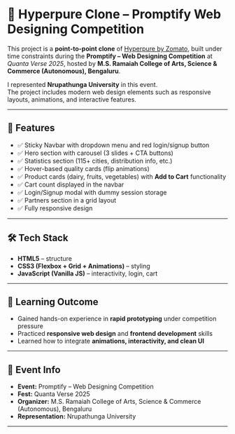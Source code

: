 # 🥗 Hyperpure Clone – Promptify Web Designing Competition

This project is a **point-to-point clone** of [Hyperpure by Zomato](https://www.hyperpure.com/), built under time constraints during the **Promptify – Web Designing Competition** at *Quanta Verse 2025*, hosted by **M.S. Ramaiah College of Arts, Science & Commerce (Autonomous), Bengaluru**.

I represented **Nrupathunga University** in this event.  
The project includes modern web design elements such as responsive layouts, animations, and interactive features.

---

## 🚀 Features

- ✅ Sticky Navbar with dropdown menu and red login/signup button  
- ✅ Hero section with carousel (3 slides + CTA buttons)  
- ✅ Statistics section (115+ cities, distribution info, etc.)  
- ✅ Hover-based quality cards (flip animations)  
- ✅ Product cards (dairy, fruits, vegetables) with **Add to Cart** functionality  
- ✅ Cart count displayed in the navbar  
- ✅ Login/Signup modal with dummy session storage  
- ✅ Partners section in a grid layout  
- ✅ Fully responsive design  

---

## 🛠️ Tech Stack

- **HTML5** – structure  
- **CSS3 (Flexbox + Grid + Animations)** – styling  
- **JavaScript (Vanilla JS)** – interactivity, login, cart  

---

## 🎯 Learning Outcome

- Gained hands-on experience in **rapid prototyping** under competition pressure  
- Practiced **responsive web design** and **frontend development** skills  
- Learned how to integrate **animations, interactivity, and clean UI**  

---

## 📅 Event Info

- **Event:** Promptify – Web Designing Competition  
- **Fest:** Quanta Verse 2025  
- **Organizer:** M.S. Ramaiah College of Arts, Science & Commerce (Autonomous), Bengaluru  
- **Representation:** Nrupathunga University  

---


